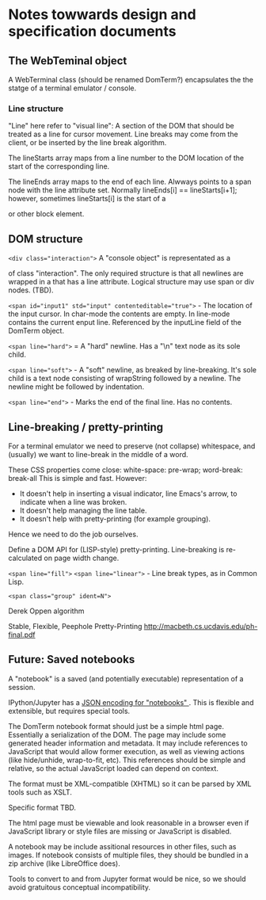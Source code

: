 # Notes towwards design and specification documents

## The WebTeminal object

A WebTerminal class (should be renamed DomTerm?) encapsulates the
the statge of a terminal emulator / console.

### Line structure

"Line" here refer to "visual line": A section of the DOM that should be
treated as a line for cursor movement.  Line breaks may come from the
client, or be inserted by the line break algorithm.

The lineStarts array maps from a line number to the DOM location
of the start of the corresponding line.

The lineEnds array maps to the end of each line.
Alwways points to a span node with the line attribute set.
Normally lineEnds[i] == lineStarts[i+1]; however, sometimes
lineStarts[i] is the start of a <div> or other block element.

## DOM structure

`<div class="interaction">`
A "console object" is representated as a <div> of class "interaction".
The only required structure is that all newlines are
wrapped in a <span> that has a line attribute.
Logical structure may use span or div nodes. (TBD).

`<span id="input1" std="input" contenteditable="true">` -
The location of the input cursor.
In char-mode the contents are empty.  In line-mode contains
the current enput line.
Referenced by the inputLine field of the DomTerm object.

`<span line="hard">` =
A "hard" newline.  Has a "\n" text node as its sole child.

`<span line="soft">` -
A "soft" newline, as breaked by line-breaking.
It's sole child is a text node consisting of wrapString
followed by a newline.  The newline might be followed by indentation.

`<span line="end">` -
Marks the end of the final line.  Has no contents.

## Line-breaking / pretty-printing

For a terminal emulator we need to preserve (not collapse) whitespace,
and (usually) we want to line-break in the middle of a word.

These CSS properties come close:
   white-space: pre-wrap; word-break: break-all
This is simple and fast.  However:
- It doesn't help in inserting a visual indicator, line Emacs's arrow,
  to indicate when a line was broken.
- It doesn't help managing the line table.
- It doesn't help with pretty-printing (for example grouping).

Hence we need to do the job ourselves.

Define a DOM API for (LISP-style) pretty-printing.
Line-breaking is re-calculated on page width change.

`<span line="fill">`
`<span line="linear">` -
Line break types, as in Common Lisp.

`<span class="group" ident=N">`

Derek Oppen algorithm

Stable, Flexible, Peephole Pretty-Printing
http://macbeth.cs.ucdavis.edu/ph-final.pdf

## Future: Saved notebooks

A "notebook" is a saved (and potentially executable)
representation of a session.

IPython/Jupyter has a [JSON encoding for "notebooks"
](https://ipython.org/ipython-doc/3/notebook/nbformat.html).
This is flexible and extensible, but requires special tools.

The DomTerm notebook format should just be a simple html page.
Essentially a serialization of the DOM.  The page may include
some generated header information and metadata.  It may include
references to JavaScript that would allow former execution,
as well as viewing actions (like hide/unhide, wrap-to-fit, etc).
This references should be simple and relative, so the actual
JavaScript loaded can depend on context.

The format must be XML-compatible (XHTML) so it can be
parsed by XML tools such as XSLT.

Specific format TBD.

The html page must be viewable and look reasonable in a browser even
if JavaScript library or style files are missing or JavaScript is
disabled.

A notebook may be include assitional resources in other files,
such as images.  If notebook  consists of multiple files,
they should be bundled in a zip archive (like LibreOffice does).

Tools to convert to and from Jupyter format would be nice,
so we should avoid gratuitous conceptual incompatibility.
